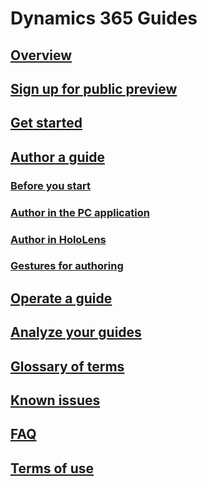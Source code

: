 # Dynamics 365 Guides
## [Overview](overview.md)
## [Sign up for public preview](setup.md)
## [Get started](get-started.md)
## [Author a guide](authoring-overview.md)
### [Before you start](before-you-start.md)
### [Author in the PC application](pc-authoring.md)
### [Author in HoloLens](hololens-authoring.md)
### [Gestures for authoring](authoring-gestures.md)
## [Operate a guide](operating.md)
## [Analyze your guides](analyzing.md)
## [Glossary of terms](glossary.md)
## [Known issues](known-issues.md)
## [FAQ](faq.md)
## [Terms of use](terms-of-use.md)

